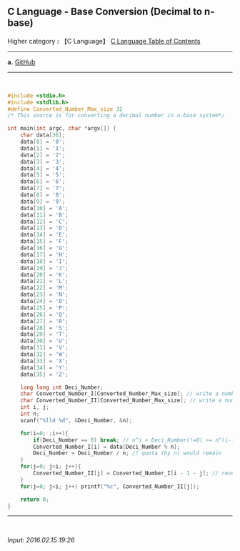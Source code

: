 ## **C Language - Base Conversion (Decimal to n-base)**

Higher category **:** 【C Language】 [C Language Table of Contents](https://jb243.github.io/pages/802)

---

**a.** [GitHub](https://github.com/JB243/nate9389/blob/main/C/Decimal%20to%20N-th) 

---

<br>

```c
#include <stdio.h>
#include <stdlib.h>
#define Converted_Number_Max_size 32
/* This source is for converting a decimal number in n-base system*/

int main(int argc, char *argv[]) {
    char data[36];
    data[0] = '0';
    data[1] = '1';
    data[2] = '2';
    data[3] = '3';
    data[4] = '4';
    data[5] = '5';
    data[6] = '6';
    data[7] = '7';
    data[8] = '8';
    data[9] = '9';
    data[10] = 'A';
    data[11] = 'B';
    data[12] = 'C';
    data[13] = 'D';
    data[14] = 'E';
    data[15] = 'F';
    data[16] = 'G';
    data[17] = 'H';
    data[18] = 'I';
    data[19] = 'J';
    data[20] = 'K';
    data[21] = 'L';
    data[22] = 'M';
    data[23] = 'N';
    data[24] = 'O';
    data[25] = 'P';
    data[26] = 'Q';
    data[27] = 'R';
    data[28] = 'S';
    data[29] = 'T';
    data[30] = 'U';
    data[31] = 'V';
    data[32] = 'W';
    data[33] = 'X';
    data[34] = 'Y';
    data[35] = 'Z';

    long long int Deci_Number;
    char Converted_Number_I[Converted_Number_Max_size]; // write a number backward
    char Converted_Number_II[Converted_Number_Max_size]; // write a number forward
    int i, j;
    int n;
    scanf("%lld %d", &Deci_Number, &n);

    for(i=0; ;i++){
        if(Deci_Number == 0) break; // n^i > Deci_Number(!=0) >= n^(i-1)
        Converted_Number_I[i] = data[Deci_Number % n];
        Deci_Number = Deci_Number / n; // quota (by n) would remain
    }
    for(j=0; j<i; j++){
        Converted_Number_II[j] = Converted_Number_I[i - 1 - j]; // reversing
    }
    for(j=0; j<i; j++) printf("%c", Converted_Number_II[j]);

    return 0;
}

```

---

<br>

*Input: 2016.02.15 19:26*
